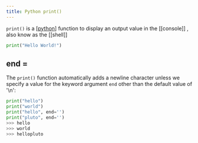 ```yaml
---
title: Python print()
---
```


`print()` is a [[python]] function to display an output value in the [[console]]
, also know as the [[shell]]

```python
print("Hello World!")
```

## end =

The `print()` function automatically adds a newline character unless we specify
a value for the keyword argument `end` other than the default value of '\n':

```python
print("hello")
print("world")
print("hello", end='')
print("pluto", end='')
>>> hello
>>> world
>>> hellopluto
```

[//begin]: # "Autogenerated link references for markdown compatibility"
[python]: python.md "Python"
[//end]: # "Autogenerated link references"
